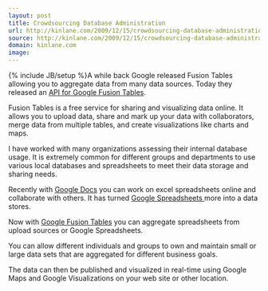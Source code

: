 ```yaml
---
layout: post
title: Crowdsourcing Database Administration
url: http://kinlane.com/2009/12/15/crowdsourcing-database-administration/
source: http://kinlane.com/2009/12/15/crowdsourcing-database-administration/
domain: kinlane.com
image: 
---
```

{% include JB/setup %}A while back Google released Fusion Tables allowing you to aggregate data from many data sources. Today they released an <a href="http://googlecode.blogspot.com/2009/12/google-fusion-tables-api.html">API for Google Fusion Tables</a>.<p></p>
<a href="http://tables.googlelabs.com/" target="_blank"></a>Fusion Tables is a free service for sharing and visualizing data online. It allows you to upload data, share and mark up your data with collaborators, merge data from multiple tables, and create visualizations like charts and maps.<p></p>
I have worked with many organizations assessing their internal database usage. It is extremely common for different groups and departments to use various local databases and spreadsheets to meet their data storage and sharing needs.<p></p>
Recently with <a href="http://docs.google.com/">Google Docs</a> you can work on excel spreadsheets online and collaborate with others. It has turned <a href="http://docs.google.com/">Google Spreadsheets </a>more into a data stores.<p></p>
Now with <a href="http://www.google.com/url?sa=t&amp;source=web&amp;ct=res&amp;cd=1&amp;ved=0CAcQFjAA&amp;url=http%3A%2F%2Ftables.googlelabs.com%2F&amp;ei=Ox4nS8yKLI2EswO9rKjIDA&amp;usg=AFQjCNHrd1EJnK14QGNCPJXOiDsCp9UOVA&amp;sig2=fcznSpefUawcYZ687GMUhA">Google Fusion Tables</a> you can aggregate spreadsheets from upload sources or Google Spreadsheets.<p></p>
You can allow different individuals and groups to own and maintain small or large data sets that are aggregated for different business goals.<p></p>
The data can then be published and visualized in real-time using Google Maps and Google Visualizations on your web site or other location.
